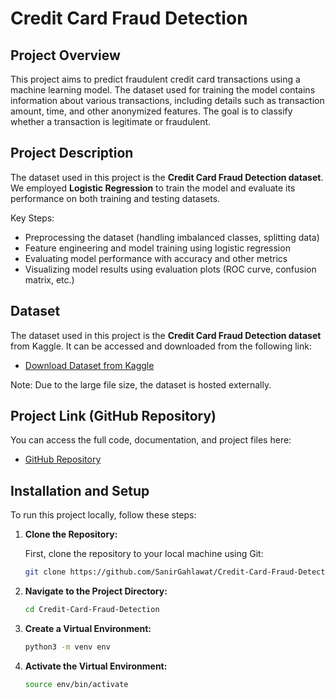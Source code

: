 # Credit Card Fraud Detection

## Project Overview
This project aims to predict fraudulent credit card transactions using a machine learning model. The dataset used for training the model contains information about various transactions, including details such as transaction amount, time, and other anonymized features. The goal is to classify whether a transaction is legitimate or fraudulent.

## Project Description
The dataset used in this project is the **Credit Card Fraud Detection dataset**. We employed **Logistic Regression** to train the model and evaluate its performance on both training and testing datasets.

Key Steps:
- Preprocessing the dataset (handling imbalanced classes, splitting data)
- Feature engineering and model training using logistic regression
- Evaluating model performance with accuracy and other metrics
- Visualizing model results using evaluation plots (ROC curve, confusion matrix, etc.)

## Dataset
The dataset used in this project is the **Credit Card Fraud Detection dataset** from Kaggle. It can be accessed and downloaded from the following link:

- [Download Dataset from Kaggle](https://www.kaggle.com/datasets/mlg-ulb/creditcardfraud)


Note: Due to the large file size, the dataset is hosted externally.

## Project Link (GitHub Repository)
You can access the full code, documentation, and project files here:

- [GitHub Repository](https://github.com/SanirGahlawat/Credit-Card-Fraud-Detection)

## Installation and Setup

To run this project locally, follow these steps:

1. **Clone the Repository:**

   First, clone the repository to your local machine using Git:

   ```bash
   git clone https://github.com/SanirGahlawat/Credit-Card-Fraud-Detection.git
2. **Navigate to the Project Directory:**
   ```bash
   cd Credit-Card-Fraud-Detection

3. **Create a Virtual Environment:**
   ```bash
   python3 -m venv env
4. **Activate the Virtual Environment:**
   ```bash
   source env/bin/activate
   
   
